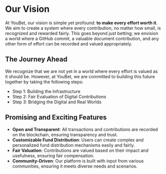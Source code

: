 # Our Vision

At YouBet, our vision is simple yet profound: **to make every effort worth it**. We aim to create a system where every contribution, no matter how small, is recognized and rewarded fairly. This goes beyond just betting; we envision a world where a GitHub commit, a valuable document contribution, and any other form of effort can be recorded and valued appropriately.

## The Journey Ahead

We recognize that we are not yet in a world where every effort is valued as it should be. However, at YouBet, we are committed to building this future together by taking the following steps:

- Step 1: Building the Infrastructure
- Step 2: Fair Evaluation of Digital Contributions
- Step 3: Bridging the Digital and Real Worlds

## Promising and Exciting Features

- **Open and Transparent**: All transactions and contributions are recorded on the blockchain, ensuring transparency and trust.
- **Customizable Fund Distribution**: Users can create complex and personalized fund distribution mechanisms easily and fairly.
- **Fair Valuation**: Contributions are valued based on their impact and usefulness, ensuring fair compensation.
- **Community-Driven**: Our platform is built with input from various communities, ensuring it meets diverse needs and scenarios.
